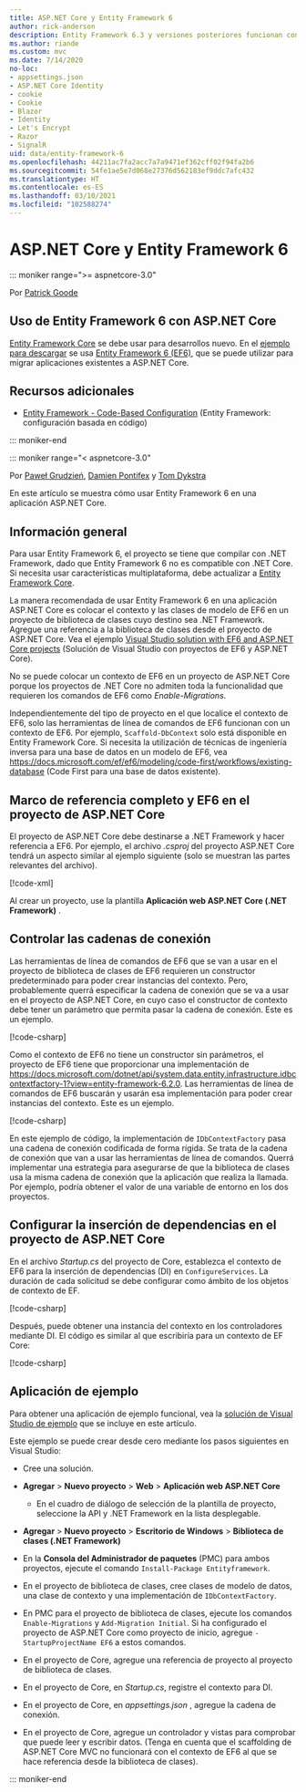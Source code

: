 ```yaml
---
title: ASP.NET Core y Entity Framework 6
author: rick-anderson
description: Entity Framework 6.3 y versiones posteriores funcionan con ASP.NET Core 3.1 y versiones posteriores.
ms.author: riande
ms.custom: mvc
ms.date: 7/14/2020
no-loc:
- appsettings.json
- ASP.NET Core Identity
- cookie
- Cookie
- Blazor
- Identity
- Let's Encrypt
- Razor
- SignalR
uid: data/entity-framework-6
ms.openlocfilehash: 44211ac7fa2acc7a7a9471ef362cff02f94fa2b6
ms.sourcegitcommit: 54fe1ae5e7d068e27376d562183ef9ddc7afc432
ms.translationtype: HT
ms.contentlocale: es-ES
ms.lasthandoff: 03/10/2021
ms.locfileid: "102588274"
---
```

# <a name="aspnet-core-and-entity-framework-6"></a>ASP.NET Core y Entity Framework 6
::: moniker range=">= aspnetcore-3.0"

Por [Patrick Goode](https://github.com/attrib75)

## <a name="using-entity-framework-6-with-aspnet-core"></a>Uso de Entity Framework 6 con ASP.NET Core

[Entity Framework Core](/ef/) se debe usar para desarrollos nuevo. En el [ejemplo para descargar](https://github.com/dotnet/AspNetCore.Docs/tree/main/aspnetcore/data/entity-framework-6/3.xsample) se usa [Entity Framework 6 (EF6)](/ef/ef6), que se puede utilizar para migrar aplicaciones existentes a ASP.NET Core.

## <a name="additional-resources"></a>Recursos adicionales

* [Entity Framework - Code-Based Configuration](/ef/ef6/fundamentals/configuring/code-based) (Entity Framework: configuración basada en código)

::: moniker-end

::: moniker range="< aspnetcore-3.0"

Por [Paweł Grudzień](https://github.com/pgrudzien12), [Damien Pontifex](https://github.com/DamienPontifex) y [Tom Dykstra](https://github.com/tdykstra)

En este artículo se muestra cómo usar Entity Framework 6 en una aplicación ASP.NET Core.    

## <a name="overview"></a>Información general 

Para usar Entity Framework 6, el proyecto se tiene que compilar con .NET Framework, dado que Entity Framework 6 no es compatible con .NET Core. Si necesita usar características multiplataforma, debe actualizar a [Entity Framework Core](/ef/).  

La manera recomendada de usar Entity Framework 6 en una aplicación ASP.NET Core es colocar el contexto y las clases de modelo de EF6 en un proyecto de biblioteca de clases cuyo destino sea .NET Framework. Agregue una referencia a la biblioteca de clases desde el proyecto de ASP.NET Core. Vea el ejemplo [Visual Studio solution with EF6 and ASP.NET Core projects](https://github.com/dotnet/AspNetCore.Docs/tree/main/aspnetcore/data/entity-framework-6/sample/) (Solución de Visual Studio con proyectos de EF6 y ASP.NET Core).    

No se puede colocar un contexto de EF6 en un proyecto de ASP.NET Core porque los proyectos de .NET Core no admiten toda la funcionalidad que requieren los comandos de EF6 como *Enable-Migrations*.    

Independientemente del tipo de proyecto en el que localice el contexto de EF6, solo las herramientas de línea de comandos de EF6 funcionan con un contexto de EF6. Por ejemplo, `Scaffold-DbContext` solo está disponible en Entity Framework Core. Si necesita la utilización de técnicas de ingeniería inversa para una base de datos en un modelo de EF6, vea <https://docs.microsoft.com/ef/ef6/modeling/code-first/workflows/existing-database> (Code First para una base de datos existente).    

## <a name="reference-full-framework-and-ef6-in-the-aspnet-core-project"></a>Marco de referencia completo y EF6 en el proyecto de ASP.NET Core 

El proyecto de ASP.NET Core debe destinarse a .NET Framework y hacer referencia a EF6. Por ejemplo, el archivo *.csproj* del proyecto ASP.NET Core tendrá un aspecto similar al ejemplo siguiente (solo se muestran las partes relevantes del archivo).    

[!code-xml[](entity-framework-6/sample/MVCCore/MVCCore.csproj?range=3-9&highlight=2)]   

Al crear un proyecto, use la plantilla **Aplicación web ASP.NET Core (.NET Framework)** .    

## <a name="handle-connection-strings"></a>Controlar las cadenas de conexión    

Las herramientas de línea de comandos de EF6 que se van a usar en el proyecto de biblioteca de clases de EF6 requieren un constructor predeterminado para poder crear instancias del contexto. Pero, probablemente querrá especificar la cadena de conexión que se va a usar en el proyecto de ASP.NET Core, en cuyo caso el constructor de contexto debe tener un parámetro que permita pasar la cadena de conexión. Este es un ejemplo.   

[!code-csharp[](entity-framework-6/sample/EF6/SchoolContext.cs?name=snippet_Constructor)]   

Como el contexto de EF6 no tiene un constructor sin parámetros, el proyecto de EF6 tiene que proporcionar una implementación de <https://docs.microsoft.com/dotnet/api/system.data.entity.infrastructure.idbcontextfactory-1?view=entity-framework-6.2.0>. Las herramientas de línea de comandos de EF6 buscarán y usarán esa implementación para poder crear instancias del contexto. Este es un ejemplo.   

[!code-csharp[](entity-framework-6/sample/EF6/SchoolContextFactory.cs?name=snippet_IDbContextFactory)]  

En este ejemplo de código, la implementación de `IDbContextFactory` pasa una cadena de conexión codificada de forma rígida. Se trata de la cadena de conexión que van a usar las herramientas de línea de comandos. Querrá implementar una estrategia para asegurarse de que la biblioteca de clases usa la misma cadena de conexión que la aplicación que realiza la llamada. Por ejemplo, podría obtener el valor de una variable de entorno en los dos proyectos.   

## <a name="set-up-dependency-injection-in-the-aspnet-core-project"></a>Configurar la inserción de dependencias en el proyecto de ASP.NET Core  

En el archivo *Startup.cs* del proyecto de Core, establezca el contexto de EF6 para la inserción de dependencias (DI) en `ConfigureServices`. La duración de cada solicitud se debe configurar como ámbito de los objetos de contexto de EF.   

[!code-csharp[](entity-framework-6/sample/MVCCore/Startup.cs?name=snippet_ConfigureServices&highlight=5)]   

Después, puede obtener una instancia del contexto en los controladores mediante DI. El código es similar al que escribiría para un contexto de EF Core:    

[!code-csharp[](entity-framework-6/sample/MVCCore/Controllers/StudentsController.cs?name=snippet_ContextInController)]  

## <a name="sample-application"></a>Aplicación de ejemplo   

Para obtener una aplicación de ejemplo funcional, vea la [solución de Visual Studio de ejemplo](https://github.com/dotnet/AspNetCore.Docs/tree/main/aspnetcore/data/entity-framework-6/sample/) que se incluye en este artículo.    

Este ejemplo se puede crear desde cero mediante los pasos siguientes en Visual Studio:    

* Cree una solución.    

* **Agregar** > **Nuevo proyecto** > **Web** > **Aplicación web ASP.NET Core**    
  * En el cuadro de diálogo de selección de la plantilla de proyecto, seleccione la API y .NET Framework en la lista desplegable. 

* **Agregar** > **Nuevo proyecto** > **Escritorio de Windows** > **Biblioteca de clases (.NET Framework)**  

* En la **Consola del Administrador de paquetes** (PMC) para ambos proyectos, ejecute el comando `Install-Package Entityframework`.    

* En el proyecto de biblioteca de clases, cree clases de modelo de datos, una clase de contexto y una implementación de `IDbContextFactory`.    

* En PMC para el proyecto de biblioteca de clases, ejecute los comandos `Enable-Migrations` y `Add-Migration Initial`. Si ha configurado el proyecto de ASP.NET Core como proyecto de inicio, agregue `-StartupProjectName EF6` a estos comandos. 

* En el proyecto de Core, agregue una referencia de proyecto al proyecto de biblioteca de clases.    

* En el proyecto de Core, en *Startup.cs*, registre el contexto para DI.    

* En el proyecto de Core, en *appsettings.json* , agregue la cadena de conexión.  

* En el proyecto de Core, agregue un controlador y vistas para comprobar que puede leer y escribir datos. (Tenga en cuenta que el scaffolding de ASP.NET Core MVC no funcionará con el contexto de EF6 al que se hace referencia desde la biblioteca de clases).

::: moniker-end
